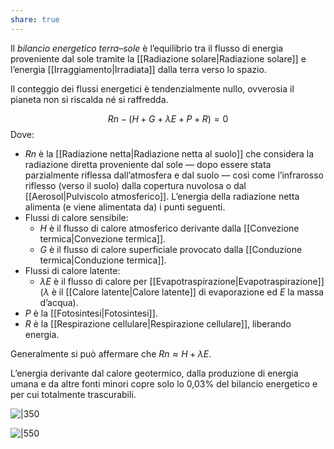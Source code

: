 ```yaml
---
share: true
---
```

Il *bilancio energetico terra–sole* è l’equilibrio tra il flusso di energia proveniente dal sole tramite la [[Radiazione solare|Radiazione solare]] e l’energia [[Irraggiamento|Irradiata]] dalla terra verso lo spazio.

Il conteggio dei flussi energetici è tendenzialmente nullo, ovverosia il pianeta non si riscalda né si raffredda.

$$Rn - (H+G+\lambda E+P+R) = 0$$
Dove:
- $Rn$ è la [[Radiazione netta|Radiazione netta al suolo]] che considera la radiazione diretta proveniente dal sole — dopo essere stata parzialmente riflessa dall’atmosfera e dal suolo — così come l’infrarosso riflesso (verso il suolo) dalla copertura nuvolosa o dal [[Aerosol|Pulviscolo atmosferico]]. L’energia della radiazione netta alimenta (e viene alimentata da) i punti seguenti.
- Flussi di calore sensibile:
	- $H$ è il flusso di calore atmosferico derivante dalla [[Convezione termica|Convezione termica]].
	- $G$ è il flusso di calore superficiale provocato dalla [[Conduzione termica|Conduzione termica]].
- Flussi di calore latente:
	- $\lambda E$ è il flusso di calore per [[Evapotraspirazione|Evapotraspirazione]] ($\lambda$ è il [[Calore latente|Calore latente]] di evaporazione ed $E$ la massa d’acqua).
- $P$ è la [[Fotosintesi|Fotosintesi]].
- $R$ è la [[Respirazione cellulare|Respirazione cellulare]], liberando energia.

Generalmente si può affermare che $Rn \approx H+\lambda E$.

L’energia derivante dal calore geotermico, dalla produzione di energia umana e da altre fonti minori copre solo lo 0,03% del bilancio energetico e per cui totalmente trascurabili.

![|350](b77198ca7338e119b273a41286022ab3_MD5%201.jpg)

![|550](267def0851b4eea8094da71ccd9c2367_MD5%201.png)
